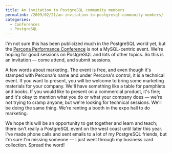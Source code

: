 ```yaml
---
title: An invitation to PostgreSQL community members
permalink: /2009/02/21/an-invitation-to-postgresql-community-members/
categories:
  - Conferences
  - PostgreSQL
---
```

I'm not sure this has been publicized much in the PostgreSQL world yet, but the [Percona Performance Conference][1] is not a MySQL-centric event. We're hoping for good sessions on PostgreSQL and lots of other topics. So this is an invitation &#8212; come attend, and submit sessions.

A few words about marketing. The event is free, and even though it's stamped with Percona's name and under Percona's control, it is a technical event. If you want to present, you will be welcome to bring some marketing materials for your company. We'll have something like a table for pamphlets and books. If you would like to present on a commercial product, it's fine; and it's okay to mention what you do or what your company does &#8212; we're not trying to cramp anyone, but we're looking for technical sessions. We'll be doing the same thing. We're renting a booth in the expo hall to do marketing.

We hope this will be an opportunity to get together and learn and teach; there isn't really a PostgreSQL event on the west coast until later this year. I've made phone calls and sent emails to a lot of my PostgreSQL friends, but I'm sure I'm missing someone &#8212; I just went through my business card collection. Spread the word!

 [1]: http://conferences.percona.com/
